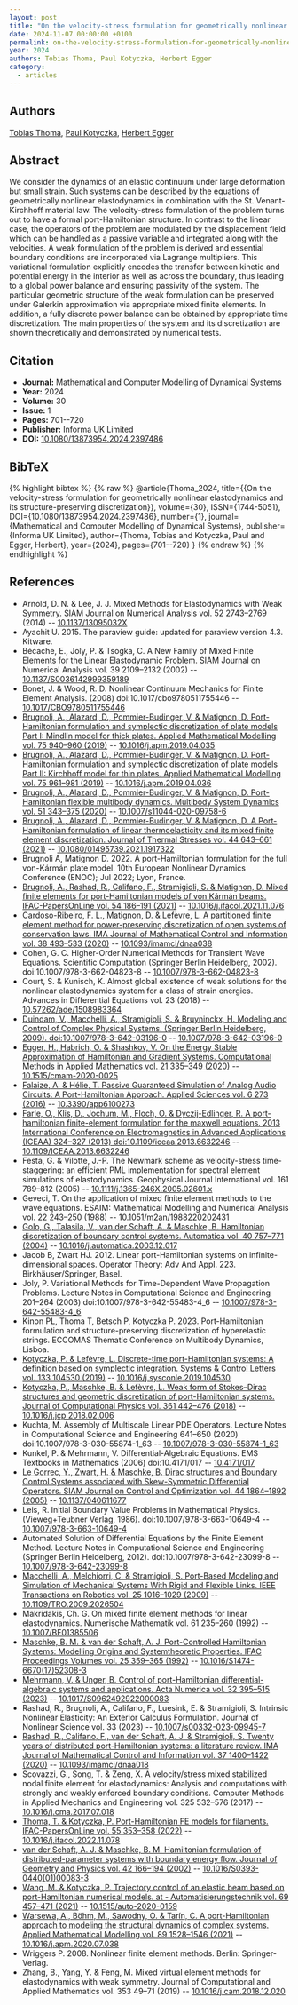 ```yaml
---
layout: post
title: "On the velocity-stress formulation for geometrically nonlinear elastodynamics and its structure-preserving discretization"
date: 2024-11-07 00:00:00 +0100
permalink: on-the-velocity-stress-formulation-for-geometrically-nonlinear-elastodynamics-and-its-structure-preserving-discretization
year: 2024
authors: Tobias Thoma, Paul Kotyczka, Herbert Egger
category:
  - articles
---
```

 
## Authors
[Tobias Thoma](authors/tobias_thoma), [Paul Kotyczka](authors/paul_kotyczka), [Herbert Egger](authors/herbert_egger)
 
## Abstract
We consider the dynamics of an elastic continuum under large deformation but small strain. Such systems can be described by the equations of geometrically nonlinear elastodynamics in combination with the St. Venant-Kirchhoff material law. The velocity-stress formulation of the problem turns out to have a formal port-Hamiltonian structure. In contrast to the linear case, the operators of the problem are modulated by the displacement field which can be handled as a passive variable and integrated along with the velocities. A weak formulation of the problem is derived and essential boundary conditions are incorporated via Lagrange multipliers. This variational formulation explicitly encodes the transfer between kinetic and potential energy in the interior as well as across the boundary, thus leading to a global power balance and ensuring passivity of the system. The particular geometric structure of the weak formulation can be preserved under Galerkin approximation via appropriate mixed finite elements. In addition, a fully discrete power balance can be obtained by appropriate time discretization. The main properties of the system and its discretization are shown theoretically and demonstrated by numerical tests.
 
## Citation
- **Journal:** Mathematical and Computer Modelling of Dynamical Systems
- **Year:** 2024
- **Volume:** 30
- **Issue:** 1
- **Pages:** 701--720
- **Publisher:** Informa UK Limited
- **DOI:** [10.1080/13873954.2024.2397486](https://doi.org/10.1080/13873954.2024.2397486)
 
## BibTeX
{% highlight bibtex %}
{% raw %}
@article{Thoma_2024,
  title={{On the velocity-stress formulation for geometrically nonlinear elastodynamics and its structure-preserving discretization}},
  volume={30},
  ISSN={1744-5051},
  DOI={10.1080/13873954.2024.2397486},
  number={1},
  journal={Mathematical and Computer Modelling of Dynamical Systems},
  publisher={Informa UK Limited},
  author={Thoma, Tobias and Kotyczka, Paul and Egger, Herbert},
  year={2024},
  pages={701--720}
}
{% endraw %}
{% endhighlight %}
 
## References
- Arnold, D. N. & Lee, J. J. Mixed Methods for Elastodynamics with Weak Symmetry. SIAM Journal on Numerical Analysis vol. 52 2743–2769 (2014) -- [10.1137/13095032X](https://doi.org/10.1137/13095032X)
- Ayachit U. 2015. The paraview guide: updated for paraview version 4.3. Kitware.
- Bécache, E., Joly, P. & Tsogka, C. A New Family of Mixed Finite Elements for the Linear Elastodynamic Problem. SIAM Journal on Numerical Analysis vol. 39 2109–2132 (2002) -- [10.1137/S0036142999359189](https://doi.org/10.1137/S0036142999359189)
- Bonet, J. & Wood, R. D. Nonlinear Continuum Mechanics for Finite Element Analysis. (2008) doi:10.1017/cbo9780511755446 -- [10.1017/CBO9780511755446](https://doi.org/10.1017/CBO9780511755446)
- [Brugnoli, A., Alazard, D., Pommier-Budinger, V. & Matignon, D. Port-Hamiltonian formulation and symplectic discretization of plate models Part I: Mindlin model for thick plates. Applied Mathematical Modelling vol. 75 940–960 (2019)](port-hamiltonian-formulation-and-symplectic-discretization-of-plate-models-part-i-mindlin-model-for-thick-plates) -- [10.1016/j.apm.2019.04.035](https://doi.org/10.1016/j.apm.2019.04.035)
- [Brugnoli, A., Alazard, D., Pommier-Budinger, V. & Matignon, D. Port-Hamiltonian formulation and symplectic discretization of plate models Part II: Kirchhoff model for thin plates. Applied Mathematical Modelling vol. 75 961–981 (2019)](port-hamiltonian-formulation-and-symplectic-discretization-of-plate-models-part-ii-kirchhoff-model-for-thin-plates) -- [10.1016/j.apm.2019.04.036](https://doi.org/10.1016/j.apm.2019.04.036)
- [Brugnoli, A., Alazard, D., Pommier-Budinger, V. & Matignon, D. Port-Hamiltonian flexible multibody dynamics. Multibody System Dynamics vol. 51 343–375 (2020)](port-hamiltonian-flexible-multibody-dynamics) -- [10.1007/s11044-020-09758-6](https://doi.org/10.1007/s11044-020-09758-6)
- [Brugnoli, A., Alazard, D., Pommier-Budinger, V. & Matignon, D. A Port-Hamiltonian formulation of linear thermoelasticity and its mixed finite element discretization. Journal of Thermal Stresses vol. 44 643–661 (2021)](a-port-hamiltonian-formulation-of-linear-thermoelasticity-and-its-mixed-finite-element-discretization) -- [10.1080/01495739.2021.1917322](https://doi.org/10.1080/01495739.2021.1917322)
- Brugnoli A, Matignon D. 2022. A port-Hamiltonian formulation for the full von-Kármán plate model. 10th European Nonlinear Dynamics Conference (ENOC); Jul 2022; Lyon, France.
- [Brugnoli, A., Rashad, R., Califano, F., Stramigioli, S. & Matignon, D. Mixed finite elements for port-Hamiltonian models of von Kármán beams. IFAC-PapersOnLine vol. 54 186–191 (2021)](mixed-finite-elements-for-port-hamiltonian-models-of-von-karman-beams) -- [10.1016/j.ifacol.2021.11.076](https://doi.org/10.1016/j.ifacol.2021.11.076)
- [Cardoso-Ribeiro, F. L., Matignon, D. & Lefèvre, L. A partitioned finite element method for power-preserving discretization of open systems of conservation laws. IMA Journal of Mathematical Control and Information vol. 38 493–533 (2020)](a-partitioned-finite-element-method-for-power-preserving-discretization-of-open-systems-of-conservation-laws) -- [10.1093/imamci/dnaa038](https://doi.org/10.1093/imamci/dnaa038)
- Cohen, G. C. Higher-Order Numerical Methods for Transient Wave Equations. Scientific Computation (Springer Berlin Heidelberg, 2002). doi:10.1007/978-3-662-04823-8 -- [10.1007/978-3-662-04823-8](https://doi.org/10.1007/978-3-662-04823-8)
- Court, S. & Kunisch, K. Almost global existence of weak solutions for the nonlinear elastodynamics system for a class of strain energies. Advances in Differential Equations vol. 23 (2018) -- [10.57262/ade/1508983364](https://doi.org/10.57262/ade/1508983364)
- [Duindam, V., Macchelli, A., Stramigioli, S. & Bruyninckx, H. Modeling and Control of Complex Physical Systems. (Springer Berlin Heidelberg, 2009). doi:10.1007/978-3-642-03196-0](modeling-and-control-of-complex-physical-systems) -- [10.1007/978-3-642-03196-0](https://doi.org/10.1007/978-3-642-03196-0)
- [Egger, H., Habrich, O. & Shashkov, V. On the Energy Stable Approximation of Hamiltonian and Gradient Systems. Computational Methods in Applied Mathematics vol. 21 335–349 (2020)](on-the-energy-stable-approximation-of-hamiltonian-and-gradient-systems) -- [10.1515/cmam-2020-0025](https://doi.org/10.1515/cmam-2020-0025)
- [Falaize, A. & Hélie, T. Passive Guaranteed Simulation of Analog Audio Circuits: A Port-Hamiltonian Approach. Applied Sciences vol. 6 273 (2016)](passive-guaranteed-simulation-of-analog-audio-circuits-a-port-hamiltonian-approach) -- [10.3390/app6100273](https://doi.org/10.3390/app6100273)
- [Farle, O., Klis, D., Jochum, M., Floch, O. & Dyczij-Edlinger, R. A port-hamiltonian finite-element formulation for the maxwell equations. 2013 International Conference on Electromagnetics in Advanced Applications (ICEAA) 324–327 (2013) doi:10.1109/iceaa.2013.6632246](a-port-hamiltonian-finite-element-formulation-for-the-maxwell-equations) -- [10.1109/ICEAA.2013.6632246](https://doi.org/10.1109/ICEAA.2013.6632246)
- Festa, G. & Vilotte, J.-P. The Newmark scheme as velocity-stress time-staggering: an efficient PML implementation for spectral element simulations of elastodynamics. Geophysical Journal International vol. 161 789–812 (2005) -- [10.1111/j.1365-246X.2005.02601.x](https://doi.org/10.1111/j.1365-246X.2005.02601.x)
- Geveci, T. On the application of mixed finite element methods to the wave equations. ESAIM: Mathematical Modelling and Numerical Analysis vol. 22 243–250 (1988) -- [10.1051/m2an/1988220202431](https://doi.org/10.1051/m2an/1988220202431)
- [Golo, G., Talasila, V., van der Schaft, A. & Maschke, B. Hamiltonian discretization of boundary control systems. Automatica vol. 40 757–771 (2004)](hamiltonian-discretization-of-boundary-control-systems) -- [10.1016/j.automatica.2003.12.017](https://doi.org/10.1016/j.automatica.2003.12.017)
- Jacob B, Zwart HJ. 2012. Linear port-Hamiltonian systems on infinite-dimensional spaces. Operator Theory: Adv And Appl. 223. Birkhäuser/Springer, Basel.
- Joly, P. Variational Methods for Time-Dependent Wave Propagation Problems. Lecture Notes in Computational Science and Engineering 201–264 (2003) doi:10.1007/978-3-642-55483-4_6 -- [10.1007/978-3-642-55483-4_6](https://doi.org/10.1007/978-3-642-55483-4_6)
- Kinon PL, Thoma T, Betsch P, Kotyczka P. 2023. Port-Hamiltonian formulation and structure-preserving discretization of hyperelastic strings. ECCOMAS Thematic Conference on Multibody Dynamics, Lisboa.
- [Kotyczka, P. & Lefèvre, L. Discrete-time port-Hamiltonian systems: A definition based on symplectic integration. Systems &amp; Control Letters vol. 133 104530 (2019)](discrete-time-port-hamiltonian-systems-a-definition-based-on-symplectic-integration) -- [10.1016/j.sysconle.2019.104530](https://doi.org/10.1016/j.sysconle.2019.104530)
- [Kotyczka, P., Maschke, B. & Lefèvre, L. Weak form of Stokes–Dirac structures and geometric discretization of port-Hamiltonian systems. Journal of Computational Physics vol. 361 442–476 (2018)](weak-form-of-stokes-dirac-structures-and-geometric-discretization-of-port-hamiltonian-systems) -- [10.1016/j.jcp.2018.02.006](https://doi.org/10.1016/j.jcp.2018.02.006)
- Kuchta, M. Assembly of Multiscale Linear PDE Operators. Lecture Notes in Computational Science and Engineering 641–650 (2020) doi:10.1007/978-3-030-55874-1_63 -- [10.1007/978-3-030-55874-1_63](https://doi.org/10.1007/978-3-030-55874-1_63)
- Kunkel, P. & Mehrmann, V. Differential-Algebraic Equations. EMS Textbooks in Mathematics (2006) doi:10.4171/017 -- [10.4171/017](https://doi.org/10.4171/017)
- [Le Gorrec, Y., Zwart, H. & Maschke, B. Dirac structures and Boundary Control Systems associated with Skew-Symmetric Differential Operators. SIAM Journal on Control and Optimization vol. 44 1864–1892 (2005)](dirac-structures-and-boundary-control-systems-associated-with-skew-symmetric-differential-operators) -- [10.1137/040611677](https://doi.org/10.1137/040611677)
- Leis, R. Initial Boundary Value Problems in Mathematical Physics. (Vieweg+Teubner Verlag, 1986). doi:10.1007/978-3-663-10649-4 -- [10.1007/978-3-663-10649-4](https://doi.org/10.1007/978-3-663-10649-4)
- Automated Solution of Differential Equations by the Finite Element Method. Lecture Notes in Computational Science and Engineering (Springer Berlin Heidelberg, 2012). doi:10.1007/978-3-642-23099-8 -- [10.1007/978-3-642-23099-8](https://doi.org/10.1007/978-3-642-23099-8)
- [Macchelli, A., Melchiorri, C. & Stramigioli, S. Port-Based Modeling and Simulation of Mechanical Systems With Rigid and Flexible Links. IEEE Transactions on Robotics vol. 25 1016–1029 (2009)](port-based-modeling-and-simulation-of-mechanical-systems-with-rigid-and-flexible-links) -- [10.1109/TRO.2009.2026504](https://doi.org/10.1109/TRO.2009.2026504)
- Makridakis, Ch. G. On mixed finite element methods for linear elastodynamics. Numerische Mathematik vol. 61 235–260 (1992) -- [10.1007/BF01385506](https://doi.org/10.1007/BF01385506)
- [Maschke, B. M. & van der Schaft, A. J. Port-Controlled Hamiltonian Systems: Modelling Origins and Systemtheoretic Properties. IFAC Proceedings Volumes vol. 25 359–365 (1992)](port-controlled-hamiltonian-systems-modelling-origins-and-systemtheoretic-properties-92) -- [10.1016/S1474-6670(17)52308-3](https://doi.org/10.1016/S1474-6670(17)52308-3)
- [Mehrmann, V. & Unger, B. Control of port-Hamiltonian differential-algebraic systems and applications. Acta Numerica vol. 32 395–515 (2023)](control-of-port-hamiltonian-differential-algebraic-systems-and-applications) -- [10.1017/S0962492922000083](https://doi.org/10.1017/S0962492922000083)
- Rashad, R., Brugnoli, A., Califano, F., Luesink, E. & Stramigioli, S. Intrinsic Nonlinear Elasticity: An Exterior Calculus Formulation. Journal of Nonlinear Science vol. 33 (2023) -- [10.1007/s00332-023-09945-7](https://doi.org/10.1007/s00332-023-09945-7)
- [Rashad, R., Califano, F., van der Schaft, A. J. & Stramigioli, S. Twenty years of distributed port-Hamiltonian systems: a literature review. IMA Journal of Mathematical Control and Information vol. 37 1400–1422 (2020)](twenty-years-of-distributed-port-hamiltonian-systems-a-literature-review) -- [10.1093/imamci/dnaa018](https://doi.org/10.1093/imamci/dnaa018)
- Scovazzi, G., Song, T. & Zeng, X. A velocity/stress mixed stabilized nodal finite element for elastodynamics: Analysis and computations with strongly and weakly enforced boundary conditions. Computer Methods in Applied Mechanics and Engineering vol. 325 532–576 (2017) -- [10.1016/j.cma.2017.07.018](https://doi.org/10.1016/j.cma.2017.07.018)
- [Thoma, T. & Kotyczka, P. Port-Hamiltonian FE models for filaments. IFAC-PapersOnLine vol. 55 353–358 (2022)](port-hamiltonian-fe-models-for-filaments) -- [10.1016/j.ifacol.2022.11.078](https://doi.org/10.1016/j.ifacol.2022.11.078)
- [van der Schaft, A. J. & Maschke, B. M. Hamiltonian formulation of distributed-parameter systems with boundary energy flow. Journal of Geometry and Physics vol. 42 166–194 (2002)](hamiltonian-formulation-of-distributed-parameter-systems-with-boundary-energy-flow) -- [10.1016/S0393-0440(01)00083-3](https://doi.org/10.1016/S0393-0440(01)00083-3)
- [Wang, M. & Kotyczka, P. Trajectory control of an elastic beam based on port-Hamiltonian numerical models. at - Automatisierungstechnik vol. 69 457–471 (2021)](trajectory-control-of-an-elastic-beam-based-on-port-hamiltonian-numerical-models) -- [10.1515/auto-2020-0159](https://doi.org/10.1515/auto-2020-0159)
- [Warsewa, A., Böhm, M., Sawodny, O. & Tarín, C. A port-Hamiltonian approach to modeling the structural dynamics of complex systems. Applied Mathematical Modelling vol. 89 1528–1546 (2021)](a-port-hamiltonian-approach-to-modeling-the-structural-dynamics-of-complex-systems) -- [10.1016/j.apm.2020.07.038](https://doi.org/10.1016/j.apm.2020.07.038)
- Wriggers P. 2008. Nonlinear finite element methods. Berlin: Springer-Verlag.
- Zhang, B., Yang, Y. & Feng, M. Mixed virtual element methods for elastodynamics with weak symmetry. Journal of Computational and Applied Mathematics vol. 353 49–71 (2019) -- [10.1016/j.cam.2018.12.020](https://doi.org/10.1016/j.cam.2018.12.020)

